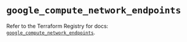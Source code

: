 # `google_compute_network_endpoints`

Refer to the Terraform Registry for docs: [`google_compute_network_endpoints`](https://registry.terraform.io/providers/hashicorp/google/5.42.0/docs/resources/compute_network_endpoints).
